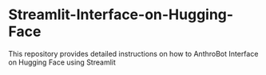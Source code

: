 # Streamlit-Interface-on-Hugging-Face
This repository provides detailed instructions on how to AnthroBot Interface on Hugging Face using Streamlit
